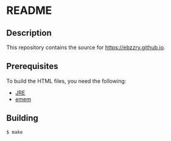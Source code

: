README
======================================================================

## Description

This repository contains the source for <https://ebzzry.github.io>.


## Prerequisites

To build the HTML files, you need the following:

* [JRE](http://java.com/download)
* [emem](https://github.com/ebzzry/emem)


## Building

```bash
$ make
```
